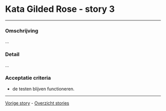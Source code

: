 # Kata Gilded Rose - story 3
---

### Omschrijving
...

### Detail
...

### Acceptatie criteria
- de testen blijven functioneren.

***
[Vorige story](story02.md) - [Overzicht stories](stories.md)

